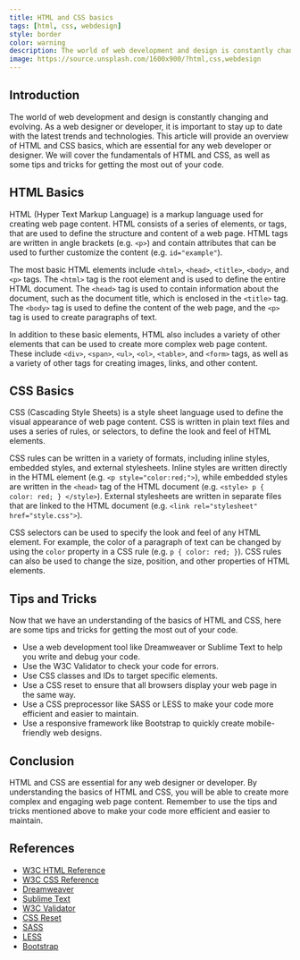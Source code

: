 ```yaml
---
title: HTML and CSS basics
tags: [html, css, webdesign]
style: border
color: warning
description: The world of web development and design is constantly changing and evolving. As a web designer or developer, it is important to stay up to date with the latest trends and technologies. This article will provide an overview of HTML and CSS basics, which are essential for any web developer or designer. We will cover the fundamentals of HTML and CSS, as well as some tips and tricks for getting the most out of your code.
image: https://source.unsplash.com/1600x900/?html,css,webdesign
---
```

## Introduction

The world of web development and design is constantly changing and evolving. As a web designer or developer, it is important to stay up to date with the latest trends and technologies. This article will provide an overview of HTML and CSS basics, which are essential for any web developer or designer. We will cover the fundamentals of HTML and CSS, as well as some tips and tricks for getting the most out of your code.

## HTML Basics

HTML (Hyper Text Markup Language) is a markup language used for creating web page content. HTML consists of a series of elements, or tags, that are used to define the structure and content of a web page. HTML tags are written in angle brackets (e.g. `<p>`) and contain attributes that can be used to further customize the content (e.g. `id="example"`).

The most basic HTML elements include `<html>`, `<head>`, `<title>`, `<body>`, and `<p>` tags. The `<html>` tag is the root element and is used to define the entire HTML document. The `<head>` tag is used to contain information about the document, such as the document title, which is enclosed in the `<title>` tag. The `<body>` tag is used to define the content of the web page, and the `<p>` tag is used to create paragraphs of text.

In addition to these basic elements, HTML also includes a variety of other elements that can be used to create more complex web page content. These include `<div>`, `<span>`, `<ul>`, `<ol>`, `<table>`, and `<form>` tags, as well as a variety of other tags for creating images, links, and other content.

## CSS Basics

CSS (Cascading Style Sheets) is a style sheet language used to define the visual appearance of web page content. CSS is written in plain text files and uses a series of rules, or selectors, to define the look and feel of HTML elements.

CSS rules can be written in a variety of formats, including inline styles, embedded styles, and external stylesheets. Inline styles are written directly in the HTML element (e.g. `<p style="color:red;">`), while embedded styles are written in the `<head>` tag of the HTML document (e.g. `<style> p { color: red; } </style>`). External stylesheets are written in separate files that are linked to the HTML document (e.g. `<link rel="stylesheet" href="style.css">`).

CSS selectors can be used to specify the look and feel of any HTML element. For example, the color of a paragraph of text can be changed by using the `color` property in a CSS rule (e.g. `p { color: red; }`). CSS rules can also be used to change the size, position, and other properties of HTML elements.

## Tips and Tricks

Now that we have an understanding of the basics of HTML and CSS, here are some tips and tricks for getting the most out of your code.

- Use a web development tool like Dreamweaver or Sublime Text to help you write and debug your code.
- Use the W3C Validator to check your code for errors.
- Use CSS classes and IDs to target specific elements.
- Use a CSS reset to ensure that all browsers display your web page in the same way.
- Use a CSS preprocessor like SASS or LESS to make your code more efficient and easier to maintain.
- Use a responsive framework like Bootstrap to quickly create mobile-friendly web designs.

## Conclusion

HTML and CSS are essential for any web designer or developer. By understanding the basics of HTML and CSS, you will be able to create more complex and engaging web page content. Remember to use the tips and tricks mentioned above to make your code more efficient and easier to maintain.

## References

- [W3C HTML Reference](https://www.w3.org/TR/html/)
- [W3C CSS Reference](https://www.w3.org/TR/CSS/)
- [Dreamweaver](https://www.adobe.com/products/dreamweaver.html)
- [Sublime Text](https://www.sublimetext.com/)
- [W3C Validator](https://validator.w3.org/)
- [CSS Reset](https://meyerweb.com/eric/tools/css/reset/)
- [SASS](https://sass-lang.com/)
- [LESS](http://lesscss.org/)
- [Bootstrap](https://getbootstrap.com/)